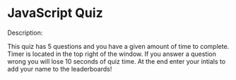 # JavaScript Quiz

Description:

This quiz has 5 questions and you have a given amount of time to complete. Timer is located in the top right of the window. If you answer a question wrong you will lose 10 seconds of quiz time. At the end enter your intials to add your name to the leaderboards!
